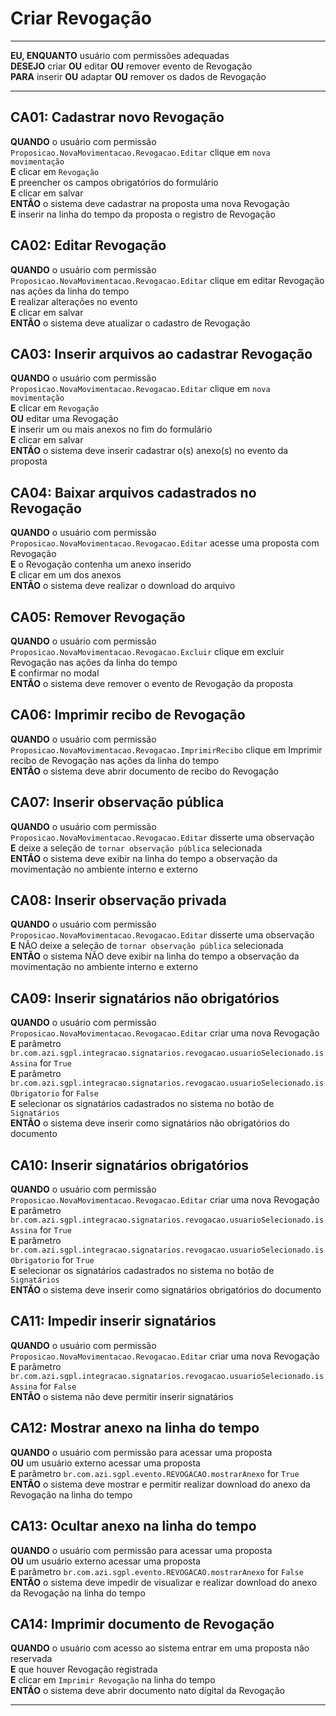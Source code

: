# Criar Revogação

---

**EU, ENQUANTO** usuário com permissões adequadas\
**DESEJO** criar **OU** editar **OU** remover evento de Revogação\
**PARA** inserir **OU** adaptar **OU** remover os dados de Revogação

---

## CA01: Cadastrar novo Revogação

**QUANDO** o usuário com permissão `Proposicao.NovaMovimentacao.Revogacao.Editar` clique em `nova movimentação`\
**E** clicar em `Revogação`\
**E** preencher os campos obrigatórios do formulário\
**E** clicar em salvar\
**ENTÃO** o sistema deve cadastrar na proposta uma nova Revogação\
**E** inserir na linha do tempo da proposta o registro de Revogação

## CA02: Editar Revogação

**QUANDO** o usuário com permissão `Proposicao.NovaMovimentacao.Revogacao.Editar` clique em editar Revogação nas ações da linha do tempo\
**E** realizar alterações no evento\
**E** clicar em salvar\
**ENTÃO** o sistema deve atualizar o cadastro de Revogação

## CA03: Inserir arquivos ao cadastrar Revogação

**QUANDO** o usuário com permissão `Proposicao.NovaMovimentacao.Revogacao.Editar` clique em `nova movimentação`\
**E** clicar em `Revogação`\
**OU** editar uma Revogação\
**E** inserir um ou mais anexos no fim do formulário\
**E** clicar em salvar\
**ENTÃO** o sistema deve inserir cadastrar o(s) anexo(s) no evento da proposta

## CA04: Baixar arquivos cadastrados no Revogação

**QUANDO** o usuário com permissão `Proposicao.NovaMovimentacao.Revogacao.Editar` acesse uma proposta com Revogação\
**E** o Revogação contenha um anexo inserido\
**E** clicar em um dos anexos\
**ENTÃO** o sistema deve realizar o download do arquivo

## CA05: Remover Revogação

**QUANDO** o usuário com permissão `Proposicao.NovaMovimentacao.Revogacao.Excluir` clique em excluir Revogação nas ações da linha do tempo\
**E** confirmar no modal\
**ENTÃO** o sistema deve remover o evento de Revogação da proposta

## CA06: Imprimir recibo de Revogação

**QUANDO** o usuário com permissão `Proposicao.NovaMovimentacao.Revogacao.ImprimirRecibo` clique em Imprimir recibo de Revogação nas ações da linha do tempo\
**ENTÃO** o sistema deve abrir documento de recibo do Revogação

## CA07: Inserir observação pública

**QUANDO** o usuário com permissão `Proposicao.NovaMovimentacao.Revogacao.Editar` disserte uma observação\
**E** deixe a seleção de `tornar observação pública` selecionada\
**ENTÃO** o sistema deve exibir na linha do tempo a observação da movimentação no ambiente interno e externo

## CA08: Inserir observação privada

**QUANDO** o usuário com permissão `Proposicao.NovaMovimentacao.Revogacao.Editar` disserte uma observação\
**E** NÃO deixe a seleção de `tornar observação pública` selecionada\
**ENTÃO** o sistema NÃO deve exibir na linha do tempo a observação da movimentação no ambiente interno e externo

## CA09: Inserir signatários não obrigatórios

**QUANDO** o usuário com permissão `Proposicao.NovaMovimentacao.Revogacao.Editar` criar uma nova Revogação\
**E** parâmetro `br.com.azi.sgpl.integracao.signatarios.revogacao.usuarioSelecionado.isAssina` for `True`\
**E** parâmetro `br.com.azi.sgpl.integracao.signatarios.revogacao.usuarioSelecionado.isObrigatorio` for `False`\
**E** selecionar os signatários cadastrados no sistema no botão de `Signatários`\
**ENTÃO** o sistema deve inserir como signatários não obrigatórios do documento

## CA10: Inserir signatários obrigatórios

**QUANDO** o usuário com permissão `Proposicao.NovaMovimentacao.Revogacao.Editar` criar uma nova Revogação\
**E** parâmetro `br.com.azi.sgpl.integracao.signatarios.revogacao.usuarioSelecionado.isAssina` for `True`\
**E** parâmetro `br.com.azi.sgpl.integracao.signatarios.revogacao.usuarioSelecionado.isObrigatorio` for `True`\
**E** selecionar os signatários cadastrados no sistema no botão de `Signatários`\
**ENTÃO** o sistema deve inserir como signatários obrigatórios do documento

## CA11: Impedir inserir signatários

**QUANDO** o usuário com permissão `Proposicao.NovaMovimentacao.Revogacao.Editar` criar uma nova Revogação\
**E** parâmetro `br.com.azi.sgpl.integracao.signatarios.revogacao.usuarioSelecionado.isAssina` for `False`\
**ENTÃO** o sistema não deve permitir inserir signatários

## CA12: Mostrar anexo na linha do tempo

**QUANDO** o usuário com permissão para acessar uma proposta\
**OU** um usuário externo acessar uma proposta\
**E** parâmetro `br.com.azi.sgpl.evento.REVOGACAO.mostrarAnexo` for `True`\
**ENTÃO** o sistema deve mostrar e permitir realizar download do anexo da Revogação na linha do tempo

## CA13: Ocultar anexo na linha do tempo

**QUANDO** o usuário com permissão para acessar uma proposta\
**OU** um usuário externo acessar uma proposta\
**E** parâmetro `br.com.azi.sgpl.evento.REVOGACAO.mostrarAnexo` for `False`\
**ENTÃO** o sistema deve impedir de visualizar e realizar download do anexo da Revogação na linha do tempo

## CA14: Imprimir documento de Revogação

**QUANDO** o usuário com acesso ao sistema entrar em uma proposta não reservada\
**E** que houver Revogação registrada\
**E** clicar em `Imprimir Revogação` na linha do tempo\
**ENTÃO** o sistema deve abrir documento nato digital da Revogação

---
